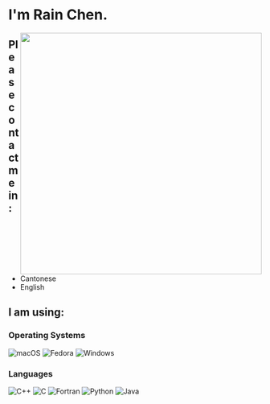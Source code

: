 # I'm Rain Chen.

<img align="right" width="480px" src="https://github-readme-stats.vercel.app/api?username=Chen-Rain&show_icons=true&hide_title=false&title_color=9745f5&icon_color=9f4bff&text_color=000000&bg_color=DEG,99ccff,b0ccff,e5ccff,ffccff">

## Please contact me in:

- Cantonese
- English

## I am using:

### Operating Systems

<p align="left">
    <img alt="macOS" src="https://img.shields.io/badge/macOS-Ventura-F98958?style=for-the-badge&logo=Apple&logoColor=white"/>
    <img alt="Fedora" src="https://img.shields.io/badge/Fedora-36-66A0D5?style=for-the-badge&logo=Fedora&logoColor=white"/>
    <img alt="Windows" src="https://img.shields.io/badge/Windows-11-3171CF?style=for-the-badge&logo=Windows&logoColor=white"/>
</p>

### Languages

<p align="left">
    <img alt="C++" src="https://img.shields.io/badge/C++-E1587E?style=for-the-badge&logo=cplusplus&logoColor=white"/>
    <img alt="C" src="https://img.shields.io/badge/C-4E4E4E?style=for-the-badge&logo=c&logoColor=white"/>
    <img alt="Fortran" src="https://img.shields.io/badge/Fortran-4C41AB?style=for-the-badge&logo=fortran&logoColor=white"/>
    <img alt="Python" src="https://img.shields.io/badge/Python-4571A1?style=for-the-badge&logo=python&logoColor=white"/>
    <img alt="Java" src="https://img.shields.io/badge/Java-A7752F?style=for-the-badge&logo=java&logoColor=white"/>
</p>
